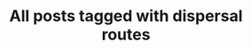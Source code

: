 ---
layout: tag
title: "All posts tagged with dispersal routes"
permalink: /weblog/tags/dispersal-routes/
taxonomy: dispersal routes
---